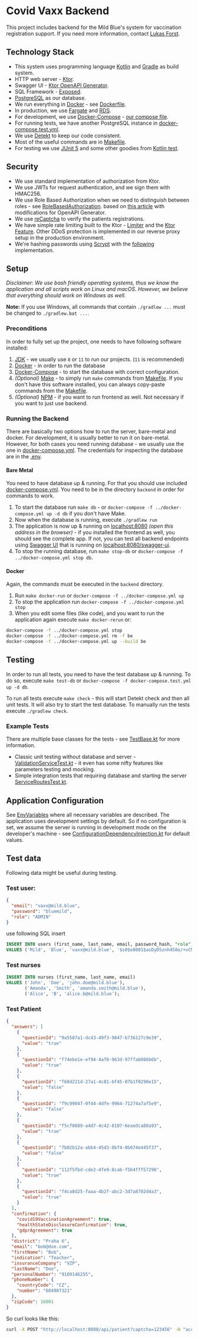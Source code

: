 # Covid Vaxx Backend

This project includes backend for the Mild Blue's system for vaccination registration support. If you need more information,
contact [Lukas Forst](mailto:lukas@mild.blue).

## Technology Stack

* This system uses programming language [Kotlin](https://kotlinlang.org/) and [Gradle](https://gradle.org/) as build system.
* HTTP web server - [Ktor](https://ktor.io/).
* Swagger UI - [Ktor OpenAPI Generator](https://github.com/papsign/Ktor-OpenAPI-Generator).
* SQL Framework - [Exposed](https://github.com/JetBrains/Exposed).
* [PostgreSQL](http://postgres.com/) as our database.
* We run everything in [Docker](https://www.docker.com/) - see [Dockerfile](../Dockerfile).
* In production, we use [Fargate](https://aws.amazon.com/fargate/) and [RDS](https://aws.amazon.com/rds/).
* For development, we use [Docker-Compose](https://docs.docker.com/compose/) - [our compose file](../docker-compose.yml).
* For running tests, we have another PostgreSQL instance in [docker-compose.test.yml](docker-compose.test.yml).
* We use [Detekt](https://detekt.github.io/detekt/) to keep our code consistent.
* Most of the useful commands are in [Makefile](Makefile).
* For testing we use [JUnit 5](https://junit.org/junit5/) and some other goodies
  from [Kotlin test](https://kotlinlang.org/api/latest/kotlin.test/).

## Security

* We use standard implementation of authorization from Ktor.
* We use JWTs for request authentication, and we sign them with HMAC256.
* We use Role Based Authorization when we need to distinguish between roles -
  see [RoleBasedAuthorization](src/main/kotlin/blue/mild/covid/vaxx/security/auth/RoleBasedAuthorization.kt). based
  on [this article](https://www.ximedes.com/2020-09-17/role-based-authorization-in-ktor/) with modifications for OpenAPI Generator.
* We use [reCaptcha](https://developers.google.com/recaptcha/docs/v3) to verify the patients registrations.
* We have simple rate limiting built to the Ktor - [Limiter](src/main/kotlin/blue/mild/covid/vaxx/security/ddos/LinearRateLimiter.kt)
  and the [Ktor Feature](src/main/kotlin/blue/mild/covid/vaxx/security/ddos/RateLimiting.kt). Other DDoS protection is implemented in our
  reverse proxy setup in the production environment.
* We're hashing passwords using [Scrypt](https://en.wikipedia.org/wiki/Scrypt) with the [following](https://github.com/wg/scrypt)
  implementation.

## Setup

*Disclaimer: We use bash friendly operating systems, thus we know the application and all scripts work on Linux and macOS. However, we
believe that everything should work on Windows as well.*

**Note:** If you use Windows, all commands that contain `./gradlew ...` must be changed to `./gradlew.bat ...`.

### Preconditions

In order to fully set up the project, one needs to have following software installed:

1. [JDK](https://adoptopenjdk.net/installation.html) - we usually use `8` or `11` to run our projects. (`11` is recommended)
2. [Docker](https://www.docker.com/) - in order to run the database
3. [Docker-Compose](https://docs.docker.com/compose/) - to start the database with correct configuration.
4. *(Optional)* [Make](https://www.gnu.org/software/make/) - to simply run `make` commands from [Makefile](Makefile). If you don't have this
   software installed, you can always copy-paste commands from the [Makefile](Makefile).
5. *(Optional)* [NPM](https://www.npmjs.com/get-npm) - if you want to run frontend as well. Not necessary if you want to just use backend.

### Running the Backend

There are basically two options how to run the server, bare-metal and docker. For development, it is usually better to run it on bare-metal.
However, for both cases you need running database - we usually use the one in [docker-compose.yml](../docker-compose.yml). The credentials
for inspecting the database are in the [.env](../.env).

#### Bare Metal

You need to have database up & running. For that you should use included [docker-compose.yml](../docker-compose.yml). You need to be in the
directory `backend` in order for commands to work.

1. To start the database run `make db` - or `docker-compose -f ../docker-compose.yml up -d db` if you don't have Make.
2. Now when the database is running, execute `./gradlew run`
3. The application is now up & running on [localhost:8080](http://localhost:8080) *(open this address in the browser)* - if you installed
   the frontend as well, you should see the complete app. If not, you can test all backend endpoints using [Swagger UI](https://swagger.io/)
   that is running on [localhost:8080/swagger-ui](http://localhost:8080/swagger-ui).
4. To stop the running database, run `make stop-db` or `docker-compose -f ../docker-compose.yml stop db`.

#### Docker

Again, the commands must be executed in the `backend` directory.

1. Run `make docker-run` or `docker-compose -f ../docker-compose.yml up`
2. To stop the application run `docker-compose -f ../docker-compose.yml stop`
3. When you edit some files (like code), and you want to run the application again execute `make docker-rerun` or:

```bash
docker-compose -f ../docker-compose.yml stop
docker-compose -f ../docker-compose.yml rm -f be
docker-compose -f ../docker-compose.yml up --build be
```

## Testing

In order to run all tests, you need to have the test database up & running. To do so, execute `make test-db` or
`docker-compose -f docker-compose.test.yml up -d db`.

To run all tests execute `make check` - this will start Detekt check and then all unit tests. It will also try to start the test database.
To manually run the tests execute `./gradlew check`.

### Example Tests

There are multiple base classes for the tests - see [TestBase.kt](src/test/kotlin/blue/mild/covid/vaxx/utils/TestBase.kt) for more
information.

* Classic unit testing without database and server -
  [ValidationServiceTest.kt](src/test/kotlin/blue/mild/covid/vaxx/service/ValidationServiceTest.kt) - it even has some nifty features like
  parameters testing and mocking.
* Simple integration tests that requiring database and starting the server
  [ServiceRoutesTest.kt](src/test/kotlin/blue/mild/covid/vaxx/routes/ServiceRoutesTest.kt).

## Application Configuration

See [EnvVariables](src/main/kotlin/blue/mild/covid/vaxx/setup/EnvVariables.kt) where all necessary variables are described. The application
uses development settings by default. So if no configuration is set, we assume the server is running in development mode on the developer's
machine - see [ConfigurationDependencyInjection.kt](src/main/kotlin/blue/mild/covid/vaxx/setup/ConfigurationDependencyInjection.kt) for
default values.

## Test data

Following data might be useful during testing.

### Test user:

```json
{
  "email": "vaxx@mild.blue",
  "password": "bluemild",
  "role": "ADMIN"
}
```

use following SQL insert

```sql
INSERT INTO users (first_name, last_name, email, password_hash, "role")
VALUES ('Mild', 'Blue', 'vaxx@mild.blue', '$s0$e0801$asDyD5znh458o/+vCMIaLw==$zydsv6Cw2fKxkIGqFNFMDWQ47pKdHIInLURYOeVlYuA=', 'ADMIN');
```

### Test nurses

```sql
INSERT INTO nurses (first_name, last_name, email)
VALUES ('John', 'Doe', 'john.doe@mild.blue'),
       ('Amanda', 'Smith', 'amanda.smith@mild.blue'),
       ('Alice', 'B', 'alice.b@mild.blue');
```

### Test Patient

```json
{
  "answers": [
    {
      "questionId": "9a5587a1-dc43-49f3-9847-b736127c9e39",
      "value": "true"
    },
    {
      "questionId": "f74ebe1e-ef94-4af0-963d-97ffab086b6b",
      "value": "true"
    },
    {
      "questionId": "f68d221d-27a1-4c81-bf45-07b1f0290e15",
      "value": "false"
    },
    {
      "questionId": "f9c99047-0f44-4dfe-9964-71274a7af5e9",
      "value": "false"
    },
    {
      "questionId": "f5cf0689-a4d7-4c42-8107-6eaedca88a93",
      "value": "true"
    },
    {
      "questionId": "7b02b12a-abb4-45d3-8bf4-0b074e445f37",
      "value": "false"
    },
    {
      "questionId": "112f5fbd-cde2-4fe9-8cab-f5b4fff57296",
      "value": "true"
    },
    {
      "questionId": "f4ca8d25-faaa-4b2f-abc2-3d7a8702d4a3",
      "value": "true"
    }
  ],
  "confirmation": {
    "covid19VaccinationAgreement": true,
    "healthStateDisclosureConfirmation": true,
    "gdprAgreement": true
  },
  "district": "Praha 6",
  "email": "bob@doe.com",
  "firstName": "Bob",
  "indication": "Teacher",
  "insuranceCompany": "VZP",
  "lastName": "Doe",
  "personalNumber": "9109146255",
  "phoneNumber": {
    "countryCode": "CZ",
    "number": "604987321"
  },
  "zipCode": 16001
}
```

So curl looks like this:

```bash
curl -X POST "http://localhost:8080/api/patient?captcha=123456" -H "accept: application/json" -H "Content-Type: application/json" -d "{\"answers\":[{\"questionId\":\"9a5587a1-dc43-49f3-9847-b736127c9e39\",\"value\":\"true\"},{\"questionId\":\"f74ebe1e-ef94-4af0-963d-97ffab086b6b\",\"value\":\"true\"},{\"questionId\":\"f68d221d-27a1-4c81-bf45-07b1f0290e15\",\"value\":\"false\"},{\"questionId\":\"f9c99047-0f44-4dfe-9964-71274a7af5e9\",\"value\":\"false\"},{\"questionId\":\"f5cf0689-a4d7-4c42-8107-6eaedca88a93\",\"value\":\"true\"},{\"questionId\":\"7b02b12a-abb4-45d3-8bf4-0b074e445f37\",\"value\":\"false\"},{\"questionId\":\"112f5fbd-cde2-4fe9-8cab-f5b4fff57296\",\"value\":\"true\"},{\"questionId\":\"f4ca8d25-faaa-4b2f-abc2-3d7a8702d4a3\",\"value\":\"true\"}],\"confirmation\":{\"covid19VaccinationAgreement\":true,\"healthStateDisclosureConfirmation\":true,\"gdprAgreement\":true},\"district\":\"Praha 6\",\"email\":\"bob@doe.com\",\"firstName\":\"Bob\",\"indication\":\"Teacher\",\"insuranceCompany\":\"VZP\",\"lastName\":\"Doe\",\"personalNumber\":\"9109146255\",\"phoneNumber\":{\"countryCode\":\"CZ\",\"number\":\"604987321\"},\"zipCode\":16001}"
```
